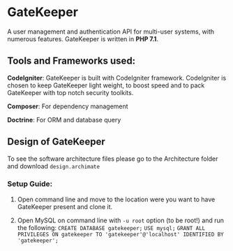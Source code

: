 # GateKeeper
A user management and authentication API for multi-user systems, with numerous features. GateKeeper is written in __PHP 7.1__.

## Tools and Frameworks used:
__CodeIgniter__: GateKeeper is built with CodeIgniter framework. CodeIgniter is chosen to keep GateKeeper light weight, to boost speed and to pack GateKeeper with top notch security toolkits.

__Composer__: For dependency management

__Doctrine__: For ORM and database query

## Design of GateKeeper
To see the software architecture files please go to the Architecture folder and download `design.archimate`

### Setup Guide:
1. Open command line and move to the location were you want to have GateKeeper present and clone it.

2. Open MySQL on command line with ``-u root`` option (to be root!) and run the following:
``CREATE DATABASE gatekeeper;``
``USE mysql;``
``GRANT ALL PRIVILEGES ON gatekeeper TO 'gatekeeper'@'localhost' IDENTIFIED BY 'gatekeeper';``
